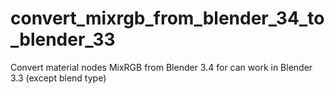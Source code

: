 # convert_mixrgb_from_blender_34_to_blender_33
Convert material nodes MixRGB from Blender 3.4 for can work in Blender 3.3 (except blend type)
